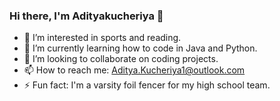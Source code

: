 ### Hi there, I'm Adityakucheriya 👋

- 👀 I’m interested in sports and reading.
- 🌱 I’m currently learning how to code in Java and Python.
- 💞️ I’m looking to collaborate on coding projects.
- 📫 How to reach me: Aditya.Kucheriya1@outlook.com
- ⚡ Fun fact: I'm a varsity foil fencer for my high school team.


<!---
Adityakucheriya/Adityakucheriya is a ✨ special ✨ repository because its `README.md` (this file) appears on your GitHub profile.
You can click the Preview link to take a look at your changes.
--->
